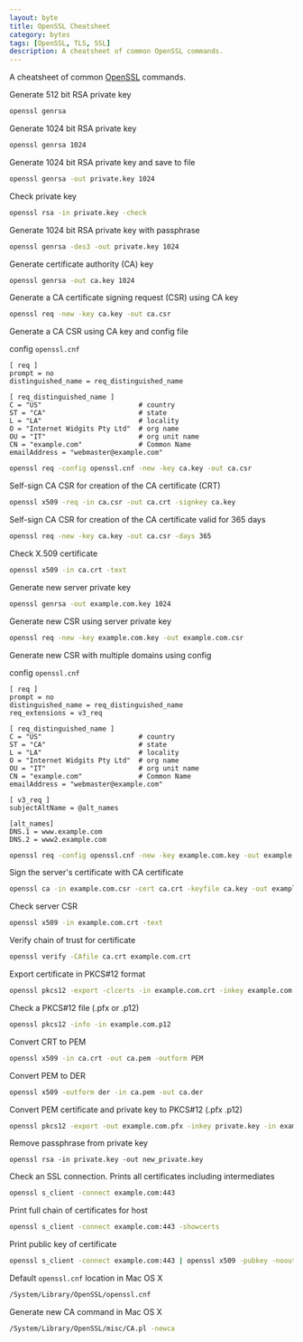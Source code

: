 ```yaml
---
layout: byte
title: OpenSSL Cheatsheet
category: bytes
tags: [OpenSSL, TLS, SSL]
description: A cheatsheet of common OpenSSL commands.
---
```

A cheatsheet of common [OpenSSL](https://www.openssl.org/) commands.

Generate 512 bit RSA private key

```bash
openssl genrsa
```

Generate 1024 bit RSA private key

```bash
openssl genrsa 1024
```

Generate 1024 bit RSA private key and save to file

```bash
openssl genrsa -out private.key 1024
```

Check private key

```bash
openssl rsa -in private.key -check
```

Generate 1024 bit RSA private key with passphrase

```bash
openssl genrsa -des3 -out private.key 1024
```

Generate certificate authority (CA) key

```bash
openssl genrsa -out ca.key 1024
```

Generate a CA certificate signing request (CSR) using CA key

```bash
openssl req -new -key ca.key -out ca.csr
```

Generate a CA CSR using CA key and config file

config `openssl.cnf`

```
[ req ]
prompt = no
distinguished_name = req_distinguished_name

[ req_distinguished_name ]
C = "US"                        # country
ST = "CA"                       # state
L = "LA"                        # locality
O = "Internet Widgits Pty Ltd"  # org name
OU = "IT"                       # org unit name
CN = "example.com"              # Common Name
emailAddress = "webmaster@example.com"
```

```bash
openssl req -config openssl.cnf -new -key ca.key -out ca.csr
```

Self-sign CA CSR for creation of the CA certificate (CRT)

```bash
openssl x509 -req -in ca.csr -out ca.crt -signkey ca.key
```

Self-sign CA CSR for creation of the CA certificate valid for 365 days

```bash
openssl req -new -key ca.key -out ca.csr -days 365
```

Check X.509 certificate

```bash
openssl x509 -in ca.crt -text
```

Generate new server private key

```bash
openssl genrsa -out example.com.key 1024
```

Generate new CSR using server private key

```bash
openssl req -new -key example.com.key -out example.com.csr
```

Generate new CSR with multiple domains using config

config `openssl.cnf`

```
[ req ]
prompt = no
distinguished_name = req_distinguished_name
req_extensions = v3_req

[ req_distinguished_name ]
C = "US"                        # country
ST = "CA"                       # state
L = "LA"                        # locality
O = "Internet Widgits Pty Ltd"  # org name
OU = "IT"                       # org unit name
CN = "example.com"              # Common Name
emailAddress = "webmaster@example.com"

[ v3_req ]
subjectAltName = @alt_names

[alt_names]
DNS.1 = www.example.com
DNS.2 = www2.example.com
```

```bash
openssl req -config openssl.cnf -new -key example.com.key -out example.com.csr
```

Sign the server's certificate with CA certificate

```bash
openssl ca -in example.com.csr -cert ca.crt -keyfile ca.key -out example.com.crt
```

Check server CSR

```bash
openssl x509 -in example.com.crt -text
```

Verify chain of trust for certificate

```bash
openssl verify -CAfile ca.crt example.com.crt
```

Export certificate in PKCS#12 format

```bash
openssl pkcs12 -export -clcerts -in example.com.crt -inkey example.com.key -out example.com.p12
```

Check a PKCS#12 file (.pfx or .p12)

```bash
openssl pkcs12 -info -in example.com.p12
```

Convert CRT to PEM

```bash
openssl x509 -in ca.crt -out ca.pem -outform PEM
```

Convert PEM to DER

```bash
openssl x509 -outform der -in ca.pem -out ca.der
```

Convert PEM certificate and private key to PKCS#12 (.pfx .p12)

```bash
openssl pkcs12 -export -out example.com.pfx -inkey private.key -in example.com.crt -certfile ca.crt
```

Remove passphrase from private key

```
openssl rsa -in private.key -out new_private.key
```

Check an SSL connection. Prints all certificates including intermediates

```bash
openssl s_client -connect example.com:443
```

Print full chain of certificates for host

```bash
openssl s_client -connect example.com:443 -showcerts
```

Print public key of certificate

```bash
openssl s_client -connect example.com:443 | openssl x509 -pubkey -noout
```

Default `openssl.cnf` location in Mac OS X

```bash
/System/Library/OpenSSL/openssl.cnf
```

Generate new CA command in Mac OS X

```bash
/System/Library/OpenSSL/misc/CA.pl -newca
```
